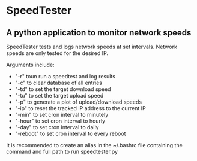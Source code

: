 **SpeedTester**
================

A python application to monitor network speeds
------------------

SpeedTester tests and logs network speeds at set intervals.
Network speeds are only tested for the desired IP.

Arguments include:
- "-r" toun run a speedtest and log results
- "-c" to clear database of all entries
- "-td" to set the target download speed
- "-tu" to set the target upload speed
- "-p" to generate a plot of upload/download speeds
- "-ip" to reset the tracked IP address to the current IP
- "-min" to set cron interval to minutely
- "-hour" to set cron interval to hourly
- "-day" to set cron interval to daily
- "-reboot" to set cron interval to every reboot

It is recommended to create an alias in the ~/.bashrc file containing the command and full path to run speedtester.py
